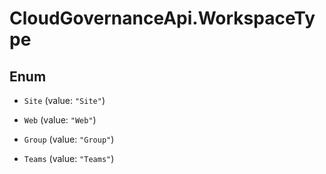 # CloudGovernanceApi.WorkspaceType

## Enum


* `Site` (value: `"Site"`)

* `Web` (value: `"Web"`)

* `Group` (value: `"Group"`)

* `Teams` (value: `"Teams"`)


